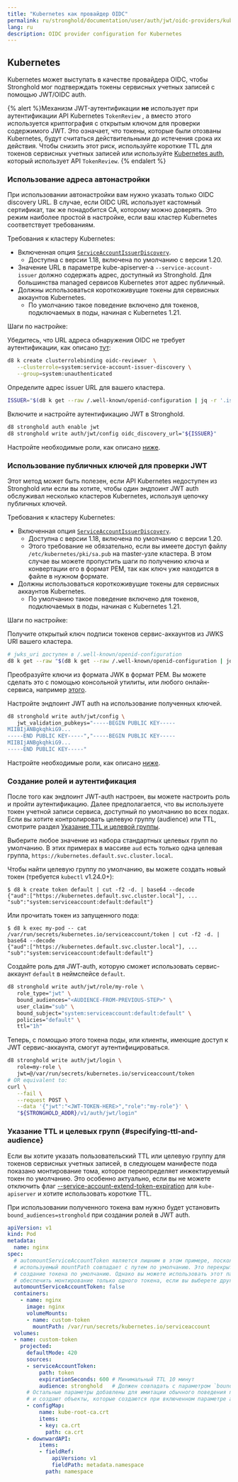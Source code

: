 ```yaml
---
title: "Kubernetes как провайдер OIDC"
permalink: ru/stronghold/documentation/user/auth/jwt/oidc-providers/kubernetes.html
lang: ru
description: OIDC provider configuration for Kubernetes
---
```


## Kubernetes

Kubernetes может выступать в качестве провайдера OIDC, чтобы Stronghold мог подтверждать токены сервисных учетных записей с помощью JWT/OIDC auth.

{% alert %}Механизм JWT-аутентификации **не** использует при аутентификации API Kubernetes `TokenReview` , а вместо этого используется криптография с открытым ключом для проверки содержимого JWT. Это означает, что токены, которые были отозваны Kubernetes, будут считаться действительными до истечения срока их действия. Чтобы снизить этот риск, используйте короткие TTL для токенов сервисных учетных записей или используйте [Kubernetes auth](../../kubernetes.html), который использует API `TokenReview`.
{% endalert %}

### Использование адреса автонастройки

При использовании автонастройки вам нужно указать только OIDC discovery URL. В случае, если OIDC URL использует кастомный сертификат, так же понадобится CA, которому можно доверять. Это режим наиболее простой в настройке, если ваш кластер Kubernetes соответствует требованиям.

Требования к кластеру Kubernetes:

* Включенная опция [`ServiceAccountIssuerDiscovery`][k8s-sa-issuer-discovery].
  * Доступна с версии 1.18, включена по умолчанию с версии 1.20.
* Значение URL в параметре  kube-apiserver-а `--service-account-issuer` должно содержать адрес, доступный из Stronghold. Для большинства managed сервисов Kubernetes этот адрес публичный.
* Должны использоваться короткоживущие токены для сервисных аккаунтов Kubernetes.
  * По умолчанию такое поведение включено для токенов, подключаемых в поды, начиная с Kubernetes 1.21.

Шаги по настройке:

Убедитесь, что URL адреса обнаружения OIDC не требует аутентификации, как описано [тут][k8s-sa-issuer-discovery]:

```bash
d8 k create clusterrolebinding oidc-reviewer  \
   --clusterrole=system:service-account-issuer-discovery \
   --group=system:unauthenticated
```

Определите адрес issuer URL для вашего кластера.

```bash
ISSUER="$(d8 k get --raw /.well-known/openid-configuration | jq -r '.issuer')"
```

Включите и настройте аутентификацию JWT в Stronghold.

```bash
d8 stronghold auth enable jwt
d8 stronghold write auth/jwt/config oidc_discovery_url="${ISSUER}"
```

Настройте необходимые роли, как описано [ниже](#создание-ролей-и-аутентификация).

[k8s-sa-issuer-discovery]: https://kubernetes.io/docs/tasks/configure-pod-container/configure-service-account/#service-account-issuer-discovery

### Использование публичных ключей для проверки JWT

Этот метод может быть полезен, если API Kubernetes недоступен из Stronghold или если вы хотите, чтобы один эндпоинт JWT auth обслуживал несколько кластеров Kubernetes, используя цепочку публичных ключей.

Требования к кластеру Kubernetes:

* Включенная опция [`ServiceAccountIssuerDiscovery`][k8s-sa-issuer-discovery].
  * Доступна с версии 1.18, включена по умолчанию с версии 1.20.
  * Этого требование не обязательно, если вы имеете доступ файлу `/etc/kubernetes/pki/sa.pub` на master-узле кластера. В этом случае вы можете пропустить шаги по получению ключа и конвертации его в формат PEM, так как ключ уже находится в файле в нужном формате.
* Должны использоваться короткоживущие токены для сервисных аккаунтов Kubernetes.
  * По умолчанию такое поведение включено для токенов, подключаемых в поды, начиная с Kubernetes 1.21.

Шаги по настройке:

Получите открытый ключ подписи токенов сервис-аккаунтов из JWKS URI вашего кластера.

```bash
# jwks_uri доступен в /.well-known/openid-configuration
d8 k get --raw "$(d8 k get --raw /.well-known/openid-configuration | jq -r '.jwks_uri' | sed -r 's/.*\.[^/]+(.*)/\1/')"
```

Преобразуйте ключи из формата JWK в формат PEM. Вы можете сделать это с помощью консольной утилиты, или любого онлайн-сервиса, например [этого][jwk-to-pem].

Настройте эндпоинт JWT auth на использование полученных ключей.

```bash
d8 stronghold write auth/jwt/config \
   jwt_validation_pubkeys="-----BEGIN PUBLIC KEY-----
MIIBIjANBgkqhkiG9...
-----END PUBLIC KEY-----","-----BEGIN PUBLIC KEY-----
MIIBIjANBgkqhkiG9...
-----END PUBLIC KEY-----"
```

Настройте необходимые роли, как описано [ниже](#создание-ролей-и-аутентификация).

[jwk-to-pem]: https://8gwifi.org/jwkconvertfunctions.jsp

### Создание ролей и аутентификация

После того как эндпоинт JWT-auth настроен, вы можете настроить роль и пройти аутентификацию. Далее предполагается, что вы используете токен учетной записи сервиса, доступный по умолчанию во всех подах. Если вы хотите контролировать целевую группу (audience) или TTL, смотрите раздел [Указание TTL и целевой группы](#указание-ttl-и-целевых-групп-specifying-ttl-and-audience).

Выберите любое значение из набора стандартных целевых групп по умолчанию. В этих примерах в массиве `aud` есть только одна целевая группа, `https://kubernetes.default.svc.cluster.local`.

Чтобы найти целевую группу по умолчанию, вы можете создать новый токен (требуется `kubectl` v1.24.0+):

```shell-session
$ d8 k create token default | cut -f2 -d. | base64 --decode
{"aud":["https://kubernetes.default.svc.cluster.local"], ... "sub":"system:serviceaccount:default:default"}
```

Или прочитать токен из запущенного пода:

```shell-session
$ d8 k exec my-pod -- cat /var/run/secrets/kubernetes.io/serviceaccount/token | cut -f2 -d. | base64 --decode
{"aud":["https://kubernetes.default.svc.cluster.local"], ... "sub":"system:serviceaccount:default:default"}
```

Создайте роль для JWT-auth, которую сможет использовать сервис-аккаунт `default` в неймспейсе `default`.

```bash
d8 stronghold write auth/jwt/role/my-role \
   role_type="jwt" \
   bound_audiences="<AUDIENCE-FROM-PREVIOUS-STEP>" \
   user_claim="sub" \
   bound_subject="system:serviceaccount:default:default" \
   policies="default" \
   ttl="1h"
```

Теперь, с помощью этого токена поды, или клиенты, имеющие доступ к JWT сервис-аккаунта, смогут аутентифицироваться.

```bash
d8 stronghold write auth/jwt/login \
   role=my-role \
   jwt=@/var/run/secrets/kubernetes.io/serviceaccount/token
# OR equivalent to:
curl \
   --fail \
   --request POST \
   --data '{"jwt":"<JWT-TOKEN-HERE>","role":"my-role"}' \
   "${STRONGHOLD_ADDR}/v1/auth/jwt/login"
```

### Указание TTL и целевых групп {#specifying-ttl-and-audience}

Если вы хотите указать пользовательский TTL или целевую группу для токенов сервисных учетных записей, в следующем манифесте пода показано монтирование тома, которое переопределяет инжектируемый токен по умолчанию. Это особенно актуально, если вы не можете отключить флаг [--service-account-extend-token-expiration][k8s-extended-tokens] для `kube-apiserver` и хотите использовать короткие TTL.

При использовании полученного токена вам нужно будет установить `bound_audiences=stronghold` при создании ролей в JWT auth.

```yaml
apiVersion: v1
kind: Pod
metadata:
  name: nginx
spec:
  # automountServiceAccountToken является лишним в этом примере, поскольку используемый
  # используемый mountPath совпадает с путем по умолчанию. Это перекрытие предотвращает
  # создание токена по умолчанию. Однако вы можете использовать этот параметр, чтобы
  # обеспечить монтирование только одного токена, если вы выберете другой путь монтирования.
  automountServiceAccountToken: false
  containers:
    - name: nginx
      image: nginx
      volumeMounts:
      - name: custom-token
        mountPath: /var/run/secrets/kubernetes.io/serviceaccount
  volumes:
  - name: custom-token
    projected:
      defaultMode: 420
      sources:
      - serviceAccountToken:
          path: token
          expirationSeconds: 600 # Минимальный TTL 10 минут
          audience: stronghold   # Должен совпадать с параметром `bound_audiences` вашей роли
      # Остальные параметры добавлены для имитации обычного поведения при создании токена,
      # и создают объекты, которые создаются при включенном параметре automountServiceAccountToken
      - configMap:
          name: kube-root-ca.crt
          items:
          - key: ca.crt
            path: ca.crt
      - downwardAPI:
          items:
          - fieldRef:
              apiVersion: v1
              fieldPath: metadata.namespace
            path: namespace
```

[k8s-extended-tokens]: https://kubernetes.io/docs/reference/command-line-tools-reference/kube-apiserver/#options
